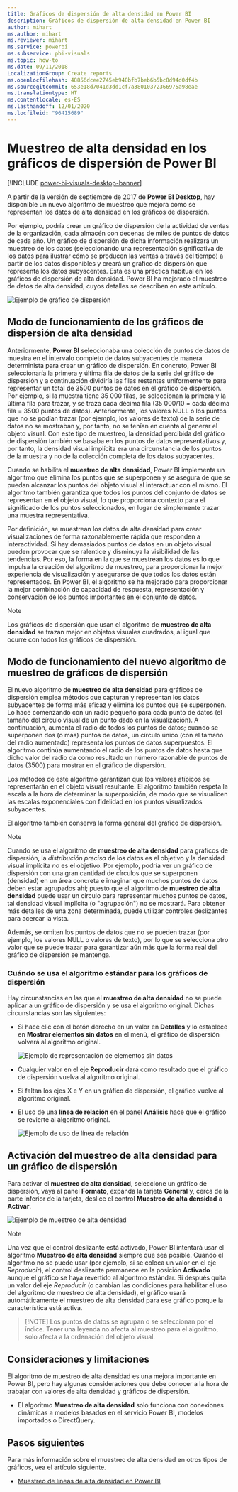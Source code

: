 ```yaml
---
title: Gráficos de dispersión de alta densidad en Power BI
description: Gráficos de dispersión de alta densidad en Power BI
author: mihart
ms.author: mihart
ms.reviewer: mihart
ms.service: powerbi
ms.subservice: pbi-visuals
ms.topic: how-to
ms.date: 09/11/2018
LocalizationGroup: Create reports
ms.openlocfilehash: 48856dcee2745eb948bfb7beb6b5bc8d94d0df4b
ms.sourcegitcommit: 653e18d7041d3dd1cf7a38010372366975a98eae
ms.translationtype: HT
ms.contentlocale: es-ES
ms.lasthandoff: 12/01/2020
ms.locfileid: "96415689"
---
```

# <a name="high-density-sampling-in-power-bi-scatter-charts"></a>Muestreo de alta densidad en los gráficos de dispersión de Power BI

[!INCLUDE [power-bi-visuals-desktop-banner](../includes/power-bi-visuals-desktop-banner.md)]

A partir de la versión de septiembre de 2017 de **Power BI Desktop**, hay disponible un nuevo algoritmo de muestreo que mejora cómo se representan los datos de alta densidad en los gráficos de dispersión.

Por ejemplo, podría crear un gráfico de dispersión de la actividad de ventas de la organización, cada almacén con decenas de miles de puntos de datos de cada año. Un gráfico de dispersión de dicha información realizará un muestreo de los datos (seleccionando una representación significativa de los datos para ilustrar cómo se producen las ventas a través del tiempo) a partir de los datos disponibles y creará un gráfico de dispersión que representa los datos subyacentes. Esta es una práctica habitual en los gráficos de dispersión de alta densidad. Power BI ha mejorado el muestreo de datos de alta densidad, cuyos detalles se describen en este artículo.

![Ejemplo de gráfico de dispersión](media/desktop-high-density-scatter-charts/high-density-scatter-charts-01.png)

## <a name="how-high-density-scatter-charts-work"></a>Modo de funcionamiento de los gráficos de dispersión de alta densidad
Anteriormente, **Power BI** seleccionaba una colección de puntos de datos de muestra en el intervalo completo de datos subyacentes de manera determinista para crear un gráfico de dispersión. En concreto, Power BI seleccionaría la primera y última fila de datos de la serie del gráfico de dispersión y a continuación dividiría las filas restantes uniformemente para representar un total de 3500 puntos de datos en el gráfico de dispersión. Por ejemplo, si la muestra tiene 35 000 filas, se seleccionan la primera y la última fila para trazar, y se traza cada décima fila (35 000/10 = cada décima fila = 3500 puntos de datos). Anteriormente, los valores NULL o los puntos que no se podían trazar (por ejemplo, los valores de texto) de la serie de datos no se mostraban y, por tanto, no se tenían en cuenta al generar el objeto visual. Con este tipo de muestreo, la densidad percibida del gráfico de dispersión también se basaba en los puntos de datos representativos y, por tanto, la densidad visual implícita era una circunstancia de los puntos de la muestra y no de la colección completa de los datos subyacentes.

Cuando se habilita el **muestreo de alta densidad**, Power BI implementa un algoritmo que elimina los puntos que se superponen y se asegura de que se puedan alcanzar los puntos del objeto visual al interactuar con el mismo. El algoritmo también garantiza que todos los puntos del conjunto de datos se representan en el objeto visual, lo que proporciona contexto para el significado de los puntos seleccionados, en lugar de simplemente trazar una muestra representativa.

Por definición, se muestrean los datos de alta densidad para crear visualizaciones de forma razonablemente rápida que responden a interactividad. Si hay demasiados puntos de datos en un objeto visual pueden provocar que se ralentice y disminuya la visibilidad de las tendencias. Por eso, la forma en la que se muestrean los datos es lo que impulsa la creación del algoritmo de muestreo, para proporcionar la mejor experiencia de visualización y asegurarse de que todos los datos están representados. En Power BI, el algoritmo se ha mejorado para proporcionar la mejor combinación de capacidad de respuesta, representación y conservación de los puntos importantes en el conjunto de datos.

> [!NOTE]
> Los gráficos de dispersión que usan el algoritmo de **muestreo de alta densidad** se trazan mejor en objetos visuales cuadrados, al igual que ocurre con todos los gráficos de dispersión.
> 
> 

## <a name="how-the-new-scatter-chart-sampling-algorithm-works"></a>Modo de funcionamiento del nuevo algoritmo de muestreo de gráficos de dispersión
El nuevo algoritmo de **muestreo de alta densidad** para gráficos de dispersión emplea métodos que capturan y representan los datos subyacentes de forma más eficaz y elimina los puntos que se superponen. Lo hace comenzando con un radio pequeño para cada punto de datos (el tamaño del círculo visual de un punto dado en la visualización). A continuación, aumenta el radio de todos los puntos de datos; cuando se superponen dos (o más) puntos de datos, un círculo único (con el tamaño del radio aumentado) representa los puntos de datos superpuestos. El algoritmo continúa aumentando el radio de los puntos de datos hasta que dicho valor del radio da como resultado un número razonable de puntos de datos (3500) para mostrar en el gráfico de dispersión.

Los métodos de este algoritmo garantizan que los valores atípicos se representarán en el objeto visual resultante. El algoritmo también respeta la escala a la hora de determinar la superposición, de modo que se visualicen las escalas exponenciales con fidelidad en los puntos visualizados subyacentes.

El algoritmo también conserva la forma general del gráfico de dispersión.

> [!NOTE]
> Cuando se usa el algoritmo de **muestreo de alta densidad** para gráficos de dispersión, la *distribución precisa* de los datos es el objetivo y la densidad visual implícita *no* es el objetivo. Por ejemplo, podría ver un gráfico de dispersión con una gran cantidad de círculos que se superponen (densidad) en un área concreta e imaginar que muchos puntos de datos deben estar agrupados ahí; puesto que el algoritmo de **muestreo de alta densidad** puede usar un círculo para representar muchos puntos de datos, tal densidad visual implícita (o "agrupación") no se mostrará. Para obtener más detalles de una zona determinada, puede utilizar controles deslizantes para acercar la vista.
> 
> 

Además, se omiten los puntos de datos que no se pueden trazar (por ejemplo, los valores NULL o valores de texto), por lo que se selecciona otro valor que se puede trazar para garantizar aún más que la forma real del gráfico de dispersión se mantenga.

### <a name="when-the-standard-algorithm-for-scatter-charts-is-used"></a>Cuándo se usa el algoritmo estándar para los gráficos de dispersión
Hay circunstancias en las que el **muestreo de alta densidad** no se puede aplicar a un gráfico de dispersión y se usa el algoritmo original. Dichas circunstancias son las siguientes:

* Si hace clic con el botón derecho en un valor en **Detalles** y lo establece en **Mostrar elementos sin datos** en el menú, el gráfico de dispersión volverá al algoritmo original.
  
  ![Ejemplo de representación de elementos sin datos](media/desktop-high-density-scatter-charts/high-density-scatter-charts-02.png)
* Cualquier valor en el eje **Reproducir** dará como resultado que el gráfico de dispersión vuelva al algoritmo original.
* Si faltan los ejes X e Y en un gráfico de dispersión, el gráfico vuelve al algoritmo original.
* El uso de una **línea de relación** en el panel **Análisis** hace que el gráfico se revierte al algoritmo original.
  
  ![Ejemplo de uso de línea de relación](media/desktop-high-density-scatter-charts/high-density-scatter-charts-03.png)

## <a name="how-to-turn-on-high-density-sampling-for-a-scatter-chart"></a>Activación del muestreo de alta densidad para un gráfico de dispersión
Para activar el **muestreo de alta densidad**, seleccione un gráfico de dispersión, vaya al panel **Formato**, expanda la tarjeta **General** y, cerca de la parte inferior de la tarjeta, deslice el control **Muestreo de alta densidad** a **Activar**.

![Ejemplo de muestreo de alta densidad](media/desktop-high-density-scatter-charts/high-density-scatter-charts-04.png)

> [!NOTE]
> Una vez que el control deslizante está activado, Power BI intentará usar el algoritmo **Muestreo de alta densidad** siempre que sea posible. Cuando el algoritmo no se puede usar (por ejemplo, si se coloca un valor en el eje *Reproducir*), el control deslizante permanece en la posición **Activado** aunque el gráfico se haya revertido al algoritmo estándar. Si después quita un valor del eje *Reproducir* (o cambian las condiciones para habilitar el uso del algoritmo de muestreo de alta densidad), el gráfico usará automáticamente el muestreo de alta densidad para ese gráfico porque la característica está activa.
> 

> 
> [!NOTE]
> Los puntos de datos se agrupan o se seleccionan por el índice. Tener una leyenda no afecta al muestreo para el algoritmo, solo afecta a la ordenación del objeto visual.
> 
> 

## <a name="considerations-and-limitations"></a>Consideraciones y limitaciones
El algoritmo de muestreo de alta densidad es una mejora importante en Power BI, pero hay algunas consideraciones que debe conocer a la hora de trabajar con valores de alta densidad y gráficos de dispersión.

* El algoritmo **Muestreo de alta densidad** solo funciona con conexiones dinámicas a modelos basados en el servicio Power BI, modelos importados o DirectQuery.

## <a name="next-steps"></a>Pasos siguientes
Para más información sobre el muestreo de alta densidad en otros tipos de gráficos, vea el artículo siguiente.

* [Muestreo de líneas de alta densidad en Power BI](../create-reports/desktop-high-density-sampling.md)


